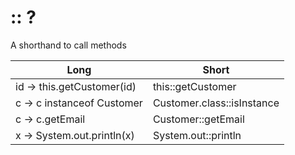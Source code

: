 # :: ?

A shorthand to call methods

| Long                       | Short                      |
| -------------------------- | -------------------------- |
| id -> this.getCustomer(id) | this::getCustomer          |
| c -> c instanceof Customer | Customer.class::isInstance |
| c -> c.getEmail            | Customer::getEmail         |
| x -> System.out.println(x) | System.out::println        |
